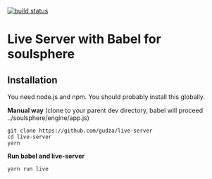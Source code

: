 
[![build status](https://travis-ci.org/tapio/live-server.svg)](https://travis-ci.org/tapio/live-server)

Live Server with Babel for soulsphere
===========


Installation
------------

You need node.js and npm. You should probably install this globally.



**Manual way** (clone to your parent dev directory, babel will proceed ../soulsphere/engine/app.js)

	git clone https://github.com/gudza/live-server
	cd live-server
	yarn

**Run babel and live-server**

	yarn run live
	

